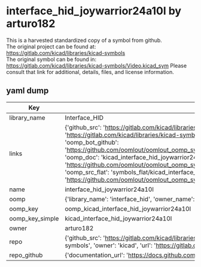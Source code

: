 # interface_hid_joywarrior24a10l by arturo182  
This is a harvested standardized copy of a symbol from github.  
The original project can be found at:  
https://gitlab.com/kicad/libraries/kicad-symbols  
The original symbol can be found in:
https://gitlab.com/kicad/libraries/kicad-symbols/Video.kicad_sym
Please consult that link for additional, details, files, and license information.  
## yaml dump  
| Key | Value |  
| --- | --- |  
| library_name | Interface_HID |  
| links | {'github_src': 'https://gitlab.com/kicad/libraries/kicad-symbols/Video.kicad_sym', 'github_src_repo': 'https://gitlab.com/kicad/libraries/kicad-symbols', 'oomp_bot': 'kicad_interface_hid_joywarrior24a10l/working', 'oomp_bot_github': 'https://github.com/oomlout/oomlout_oomp_symbol_bot/tree/main/kicad_interface_hid_joywarrior24a10l/working', 'oomp_doc': 'kicad_interface_hid_joywarrior24a10l/working', 'oomp_doc_github': 'https://github.com/oomlout/oomlout_oomp_symbol_doc/tree/main/kicad_interface_hid_joywarrior24a10l/working', 'oomp_src_flat': 'symbols_flat/kicad_interface_hid_joywarrior24a10l/working', 'oomp_src_flat_github': 'https://github.com/oomlout/oomlout_oomp_symbol_src/tree/main/kicad_interface_hid_joywarrior24a10l/working'} |  
| name | interface_hid_joywarrior24a10l |  
| oomp | {'library_name': 'interface_hid', 'owner_name': 'kicad', 'symbol_name': 'interface_hid_joywarrior24a10l'} |  
| oomp_key | oomp_kicad_interface_hid_joywarrior24a10l |  
| oomp_key_simple | kicad_interface_hid_joywarrior24a10l |  
| owner | arturo182 |  
| repo | {'github_src': 'https://gitlab.com/kicad/libraries/kicad-symbols/Video.kicad_sym', 'name': 'libraries/kicad-symbols', 'owner': 'kicad', 'url': 'https://gitlab.com/kicad/libraries/kicad-symbols'} |  
| repo_github | {'documentation_url': 'https://docs.github.com/rest/repos/repos#get-a-repository', 'message': 'Not Found'} |  

